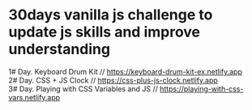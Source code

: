 # 30days vanilla js challenge to update js skills and improve understanding

1# Day. Keyboard Drum Kit // https://keyboard-drum-kit-ex.netlify.app
<br>
2# Day. CSS + JS Clock // https://css-plus-js-clock.netlify.app
<br>
3# Day. Playing with CSS Variables and JS // https://playing-with-css-vars.netlify.app
